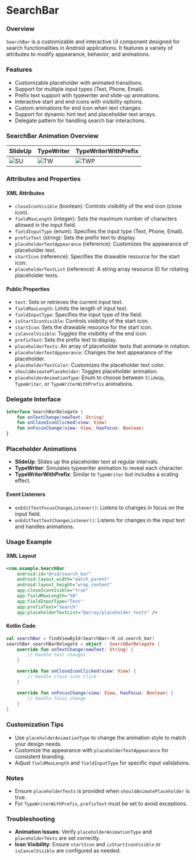 # SearchBar

### Overview

`SearchBar` is a customizable and interactive UI component designed for search functionalities in Android applications. It features a variety of attributes to modify appearance, behavior, and animations.

### Features

-   Customizable placeholder with animated transitions.
-   Support for multiple input types (Text, Phone, Email).
-   Prefix text support with typewriter and slide-up animations.
-   Interactive start and end icons with visibility options.
-   Custom animations for end icon when text changes.
-   Support for dynamic hint text and placeholder text arrays.
-   Delegate pattern for handling search bar interactions.

### SearchBar Animation Overview
| SlideUp                                                                                                    | TypeWriter                                                                                                 | TypeWriterWithPrefix                                                                                        |
|------------------------------------------------------------------------------------------------------------|------------------------------------------------------------------------------------------------------------|-------------------------------------------------------------------------------------------------------------|
| ![SU](https://res.cloudinary.com/dmduc9apd/image/upload/v1730969627/Search%20Bar/dbnclzipdb8k68i6nndz.gif) | ![TW](https://res.cloudinary.com/dmduc9apd/image/upload/v1730969627/Search%20Bar/tntuws5hvmrnodiwtaom.gif) | ![TWP](https://res.cloudinary.com/dmduc9apd/image/upload/v1730969627/Search%20Bar/mgtme6yqx6huv7401oqz.gif) |


### Attributes and Properties

#### XML Attributes

-   `closeIconVisible` (boolean): Controls visibility of the end icon (close icon).
-   `fieldMaxLength` (integer): Sets the maximum number of characters allowed in the input field.
-   `fieldInputType` (enum): Specifies the input type (Text, Phone, Email).
-   `prefixText` (string): Sets the prefix text to display.
-   `placeholderTextAppearance` (reference): Customizes the appearance of placeholder text.
-   `startIcon` (reference): Specifies the drawable resource for the start icon.
-   `placeholderTextList` (reference): A string array resource ID for rotating placeholder texts.

#### Public Properties

-   `text`: Sets or retrieves the current input text.
-   `fieldMaxLength`: Limits the length of input text.
-   `fieldInputType`: Specifies the input type of the field.
-   `isStartIconVisible`: Controls visibility of the start icon.
-   `startIcon`: Sets the drawable resource for the start icon.
-   `isCancelVisible`: Toggles the visibility of the end icon.
-   `prefixText`: Sets the prefix text to display.
-   `placeholderTexts`: An array of placeholder texts that animate in rotation.
-   `placeholderTextAppearance`: Changes the text appearance of the placeholder.
-   `placeholderTextColor`: Customizes the placeholder text color.
-   `shouldAnimatePlaceholder`: Toggles placeholder animation.
-   `placeholderAnimationType`: Enum to choose between `SlideUp`, `TypeWriter`, or `TypeWriterWithPrefix` animations.

### Delegate Interface

```kotlin
interface SearchBarDelegate {
    fun onTextChange(newText: String)
    fun onCloseIconClicked(view: View)
    fun onFocusChange(view: View, hasFocus: Boolean)
}
```

### Placeholder Animations

-   **SlideUp**: Slides up the placeholder text at regular intervals.
-   **TypeWriter**: Simulates typewriter animation to reveal each character.
-   **TypeWriterWithPrefix**: Similar to `TypeWriter` but includes a scaling effect.

#### Event Listeners

-   `onEditTextFocusChangeListener()`: Listens to changes in focus on the input field.
-   `onEditTextTextChangeListener()`: Listens for changes in the input text and handles animations.

### Usage Example

#### XML Layout

```xml
<com.example.SearchBar
    android:id="@+id/search_bar"
    android:layout_width="match_parent"
    android:layout_height="wrap_content"
    app:closeIconVisible="true"
    app:fieldMaxLength="50"
    app:fieldInputType="Text"
    app:prefixText="Search"
    app:placeholderTextList="@array/placeholder_texts" />
```

#### Kotlin Code

```kotlin
val searchBar = findViewById<SearchBar>(R.id.search_bar)
searchBar.searchBarDelegate = object : SearchBarDelegate {
    override fun onTextChange(newText: String) {
        // Handle text changes
    }

    override fun onCloseIconClicked(view: View) {
        // Handle close icon click
    }

    override fun onFocusChange(view: View, hasFocus: Boolean) {
        // Handle focus change
    }
}
```

### Customization Tips

-   Use `placeholderAnimationType` to change the animation style to match your design needs.
-   Customize the appearance with `placeholderTextAppearance` for consistent branding.
-   Adjust `fieldMaxLength` and `fieldInputType` for specific input validations.

### Notes

-   Ensure `placeholderTexts` is provided when `shouldAnimatePlaceholder` is true.
-   For `TypeWriterWithPrefix`, `prefixText` must be set to avoid exceptions.

### Troubleshooting

-   **Animation Issues**: Verify `placeholderAnimationType` and `placeholderTexts` are set correctly.
-   **Icon Visibility**: Ensure `startIcon` and `isStartIconVisible` or `isCancelVisible` are configured as needed.